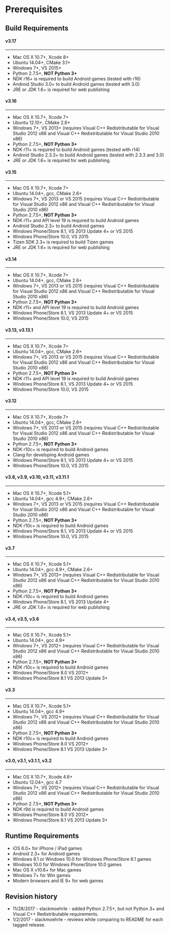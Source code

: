 # Prerequisites

**Build Requirements**
------------------

#### v3.17
---
* Mac OS X 10.7+, Xcode 8+
* Ubuntu 14.04+, CMake 3.1+
* Windows 7+, VS 2015+
* Python 2.7.5+, __NOT Python 3+__
* NDK r16+ is required to build Android games (tested with r16)
* Android Studio 3.0+ to build Android games (tested with 3.0)
* JRE or JDK 1.6+ is required for web publishing

#### v3.16
---
* Mac OS X 10.7+, Xcode 7+
* Ubuntu 12.10+, CMake 2.6+
* Windows 7+, VS 2013+ (requires Visual C++ Redistributable for Visual Studio 2012 x86 and Visual C++ Redistributable for Visual Studio 2010 x86)
* Python 2.7.5+, __NOT Python 3+__
* NDK r11+ is required to build Android games (tested with r14)
* Android Studio 2.3.3+ to build Android games (tested with 2.3.3 and 3.0)
* JRE or JDK 1.6+ is required for web publishing

#### v3.15
---
* Mac OS X 10.7+, Xcode 7+
* Ubuntu 14.04+, gcc, CMake 2.6+
* Windows 7+, VS 2013 or VS 2015 (requires Visual C++ Redistributable for Visual Studio 2012 x86 and Visual C++ Redistributable for Visual Studio 2010 x86)
* Python 2.7.5+, __NOT Python 3+__
* NDK r11+ and API level 19 is required to build Android games
* Android Studio 2.3+ to build Android games
* Windows Phone/Store 8.1, VS 2013 Update 4+ or VS 2015
* Windows Phone/Store 10.0, VS 2015
* Tizen SDK 2.3+ is required to build Tizen games
* JRE or JDK 1.6+ is required for web publishing

#### v3.14
---
* Mac OS X 10.7+, Xcode 7+
* Ubuntu 14.04+, gcc, CMake 2.6+
* Windows 7+, VS 2013 or VS 2015 (requires Visual C++ Redistributable for Visual Studio 2012 x86 and Visual C++ Redistributable for Visual Studio 2010 x86)
* Python 2.7.5+, __NOT Python 3+__
* NDK r11+ and API level 19 is required to build Android games
* Windows Phone/Store 8.1, VS 2013 Update 4+ or VS 2015
* Windows Phone/Store 10.0, VS 2015

#### v3.13, v3.13.1
---
* Mac OS X 10.7+, Xcode 7+
* Ubuntu 14.04+, gcc, CMake 2.6+
* Windows 7+, VS 2013 or VS 2015 (requires Visual C++ Redistributable for Visual Studio 2012 x86 and Visual C++ Redistributable for Visual Studio 2010 x86)
* Python 2.7.5+, __NOT Python 3+__
* NDK r11+ and API level 19 is required to build Android games
* Windows Phone/Store 8.1, VS 2013 Update 4+ or VS 2015
* Windows Phone/Store 10.0, VS 2015

#### v3.12
---
* Mac OS X 10.7+, Xcode 7+
* Ubuntu 14.04+, gcc, CMake 2.6+
* Windows 7+, VS 2013 or VS 2015 (requires Visual C++ Redistributable for Visual Studio 2012 x86 and Visual C++ Redistributable for Visual Studio 2010 x86)
* Python 2.7.5+, __NOT Python 3+__
* NDK r10c+ is required to build Android games
* Clang for developing Android games
* Windows Phone/Store 8.1, VS 2013 Update 4+ or VS 2015
* Windows Phone/Store 10.0, VS 2015

#### v3.8, v3.9, v3.10, v3.11, v3.11.1
---
* Mac OS X 10.7+, Xcode 5.1+
* Ubuntu 14.04+, gcc 4.9+, CMake 2.6+
* Windows 7+, VS 2013 or VS 2015 (requires Visual C++ Redistributable for Visual Studio 2012 x86 and Visual C++ Redistributable for Visual Studio 2010 x86)
* Python 2.7.5+, __NOT Python 3+__
* NDK r10c+ is required to build Android games
* Windows Phone/Store 8.1, VS 2013 Update 4+ or VS 2015
* Windows Phone/Store 10.0, VS 2015

#### v3.7
---
* Mac OS X 10.7+, Xcode 5.1+
* Ubuntu 14.04+, gcc 4.9+, CMake 2.6+
* Windows 7+, VS 2013+ (requires Visual C++ Redistributable for Visual Studio 2012 x86 and Visual C++ Redistributable for Visual Studio 2010 x86)
* Python 2.7.5+, __NOT Python 3+__
* NDK r10c+ is required to build Android games
* Windows Phone/Store 8.1, VS 2013 Update 4+
* JRE or JDK 1.6+ is required for web publishing

#### v3.4, v3.5, v3.6
---
* Mac OS X 10.7+, Xcode 5.1+
* Ubuntu 14.04+, gcc 4.9+
* Windows 7+, VS 2012+ (requires Visual C++ Redistributable for Visual Studio 2012 x86 and Visual C++ Redistributable for Visual Studio 2010 x86)
* Python 2.7.5+, __NOT Python 3+__
* NDK r10c+ is required to build Android games
* Windows Phone/Store 8.0 VS 2012+
* Windows Phone/Store 8.1 VS 2013 Update 3+


#### v3.3
---
* Mac OS X 10.7+, Xcode 5.1+
* Ubuntu 14.04+, gcc 4.9+
* Windows 7+, VS 2012+ (requires Visual C++ Redistributable for Visual Studio 2012 x86 and Visual C++ Redistributable for Visual Studio 2010 x86)
* Python 2.7.5+, __NOT Python 3+__
* NDK r10c+ is required to build Android games
* Windows Phone/Store 8.0 VS 2012+
* Windows Phone/Store 8.1 VS 2013 Update 3+

#### v3.0, v3.1, v3.1.1, v3.2
---
* Mac OS X 10.7+, Xcode 4.6+
* Ubuntu 12.04+, gcc 4.7
* Windows 7+, VS 2012+ (requires Visual C++ Redistributable for Visual Studio 2012 x86 and Visual C++ Redistributable for Visual Studio 2010 x86)
* Python 2.7.5+, __NOT Python 3+__
* NDK r9d is required to build Android games
* Windows Phone/Store 8.0 VS 2012+
* Windows Phone/Store 8.1 VS 2013 Update 3+

**Runtime Requirements**
--------------------

* iOS 6.0+ for iPhone / iPad games
* Android 2.3+ for Android games
* Windows 8.1 or Windows 10.0 for Windows Phone/Store 8.1 games
* Windows 10.0 for Windows Phone/Store 10.0  games
* Mac OS X v10.6+ for Mac games
* Windows 7+ for Win games
* Modern browsers and IE 9+ for web games

## Revision history
* 11/28/2017 - slackmoehrle - added Python 2.7.5+, but not Python 3+ and Visual C++ Redistributable requirements.
* 1/2/2017 - slackmoehrle - reviews while comparing to README for each tagged release.
